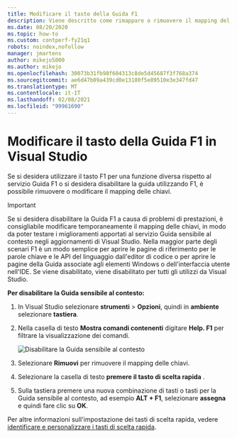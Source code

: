 ```yaml
---
title: Modificare il tasto della Guida F1
description: Viene descritto come rimappare o rimuovere il mapping del tasto F1
ms.date: 08/20/2020
ms.topic: how-to
ms.custom: contperf-fy21q1
robots: noindex,nofollow
manager: jmartens
author: mikejo5000
ms.author: mikejo
ms.openlocfilehash: 30073b31fb98f604313c8de5d45687f3f768a374
ms.sourcegitcommit: ae6d47b09a439cd0e13180f5e89510e3e347fd47
ms.translationtype: MT
ms.contentlocale: it-IT
ms.lasthandoff: 02/08/2021
ms.locfileid: "99961690"
---
```

# <a name="change-the-f1-help-key-in-visual-studio"></a>Modificare il tasto della Guida F1 in Visual Studio

Se si desidera utilizzare il tasto F1 per una funzione diversa rispetto al servizio Guida F1 o si desidera disabilitare la guida utilizzando F1, è possibile rimuovere o modificare il mapping delle chiavi.

> [!IMPORTANT]
> Se si desidera disabilitare la Guida F1 a causa di problemi di prestazioni, è consigliabile modificare temporaneamente il mapping delle chiavi, in modo da poter testare i miglioramenti apportati al servizio Guida sensibile al contesto negli aggiornamenti di Visual Studio. Nella maggior parte degli scenari F1 è un modo semplice per aprire le pagine di riferimento per le parole chiave e le API del linguaggio dall'editor di codice o per aprire le pagine della Guida associate agli elementi Windows o dell'interfaccia utente nell'IDE. Se viene disabilitato, viene disabilitato per tutti gli utilizzi da Visual Studio.

**Per disabilitare la Guida sensibile al contesto:**

1. In Visual Studio selezionare **strumenti**  >  **Opzioni**, quindi in **ambiente** selezionare **tastiera**.

1. Nella casella di testo **Mostra comandi contenenti** digitare **Help. F1** per filtrare la visualizzazione dei comandi.

   ![Disabilitare la Guida sensibile al contesto](../not-in-toc/media/disable-f1-help-key.png)

1. Selezionare **Rimuovi** per rimuovere il mapping delle chiavi.

1. Selezionare la casella di testo **premere il tasto di scelta rapida** .

1. Sulla tastiera premere una nuova combinazione di tasti o tasti per la Guida sensibile al contesto, ad esempio **ALT + F1**, selezionare **assegna** e quindi fare clic su **OK**.

Per altre informazioni sull'impostazione dei tasti di scelta rapida, vedere [identificare e personalizzare i tasti di scelta rapida](../../ide/identifying-and-customizing-keyboard-shortcuts-in-visual-studio.md).
